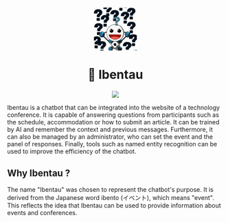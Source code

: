 <p align="center">
  <img align="center" height="100px" src="https://raw.githubusercontent.com/Ibentau/.github/fc41a7feaec0248717073a357ae47a6261129005/profile/logo.png"/>
  <h1 align="center">🤖 Ibentau</h1>
</p>

<p align="center">
  <a target="_blank" href="https://esir.univ-rennes.fr"><img align="center" src="https://img.shields.io/badge/-ESIR-orange"/></a>
</p>

Ibentau is a chatbot that can be integrated into the website of a technology conference. It is capable of answering questions from participants such as the schedule, accommodation or how to submit an article. It can be trained by AI and remember the context and previous messages. Furthermore, it can also be managed by an administrator, who can set the event and the panel of responses. Finally, tools such as named entity recognition can be used to improve the efficiency of the chatbot.

## Why Ibentau ?

The name "Ibentau" was chosen to represent the chatbot's purpose. It is derived from the Japanese word ibento (イベント), which means "event". This reflects the idea that Ibentau can be used to provide information about events and conferences.
